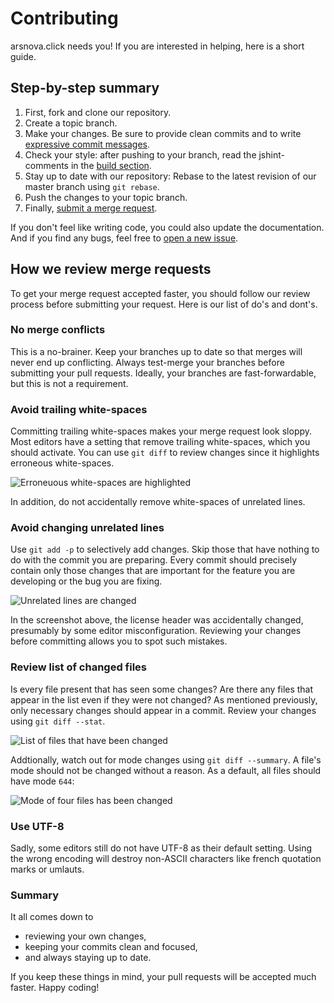 # Contributing

arsnova.click needs you! If you are interested in helping, here is a short guide.

## Step-by-step summary

1. First, fork and clone our repository.
2. Create a topic branch.
3. Make your changes. Be sure to provide clean commits and to write [expressive commit messages][commit-message].
4. Check your style: after pushing to your branch, read the jshint-comments in the [build section][build-section].
5. Stay up to date with our repository: Rebase to the latest revision of our master branch using `git rebase`.
6. Push the changes to your topic branch.
7. Finally, [submit a merge request][merge-request].

If you don't feel like writing code, you could also update the documentation. And if you find any bugs, feel free to [open a new issue][new-issue].

[build-section]: https://git.thm.de/arsnova/arsnova.click/builds
[commit-message]: http://tbaggery.com/2008/04/19/a-note-about-git-commit-messages.html
[merge-request]: https://git.thm.de/arsnova/arsnova.click/merge_requests/new
[new-issue]: https://git.thm.de/arsnova/arsnova.click/issues/new?issue%5Bassignee_id%5D=&issue%5Bmilestone_id%5D=

## How we review merge requests

To get your merge request accepted faster, you should follow our review process before submitting your request. Here is our list of do's and dont's.

### No merge conflicts

This is a no-brainer. Keep your branches up to date so that merges will never end up conflicting. Always test-merge your branches before submitting your pull requests. Ideally, your branches are fast-forwardable, but this is not a requirement.

### Avoid trailing white-spaces

Committing trailing white-spaces makes your merge request look sloppy. Most editors have a setting that remove trailing white-spaces, which you should activate. You can use `git diff` to review changes since it highlights erroneous white-spaces.

![Erroneuous white-spaces are highlighted](arsnova.click/client/public/documentation/trailing_whitespaces.png "Output of `git diff`")

In addition, do not accidentally remove white-spaces of unrelated lines.

### Avoid changing unrelated lines

Use `git add -p` to selectively add changes. Skip those that have nothing to do with the commit you are preparing. Every commit should precisely contain only those changes that are important for the feature you are developing or the bug you are fixing.

![Unrelated lines are changed](arsnova.click/client/public/documentation/unwanted_changes.png "Output of `git diff`")

In the screenshot above, the license header was accidentally changed, presumably by some editor misconfiguration. Reviewing your changes before committing allows you to spot such mistakes.

### Review list of changed files

Is every file present that has seen some changes? Are there any files that appear in the list even if they were not changed? As mentioned previously, only necessary changes should appear in a commit. Review your changes using `git diff --stat`.

![List of files that have been changed](arsnova.click/client/public/documentation/affected_files.png "Output of `git diff --summary`")

Addtionally, watch out for mode changes using `git diff --summary`. A file's mode should not be changed without a reason. As a default, all files should have mode `644`:

![Mode of four files has been changed](arsnova.click/client/public/documentation/mode_changes.png "Output of `git diff --summary`")

### Use UTF-8

Sadly, some editors still do not have UTF-8 as their default setting. Using the wrong encoding will destroy non-ASCII characters like french quotation marks or umlauts.

### Summary

It all comes down to

* reviewing your own changes,
* keeping your commits clean and focused,
* and always staying up to date.

If you keep these things in mind, your pull requests will be accepted much faster. Happy coding!
